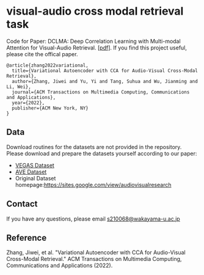 # visual-audio cross modal retrieval task

Code for Paper: DCLMA: Deep Correlation Learning with Multi-modal Attention for Visual-Audio Retrieval.
[[pdf]](https://dl.acm.org/doi/pdf/10.1145/3575658).
If you find this project useful, please cite the offical paper.
```
@article{zhang2022variational,
  title={Variational Autoencoder with CCA for Audio-Visual Cross-Modal Retrieval},
  author={Zhang, Jiwei and Yu, Yi and Tang, Suhua and Wu, Jianming and Li, Wei},
  journal={ACM Transactions on Multimedia Computing, Communications and Applications},
  year={2022},
  publisher={ACM New York, NY}
}
```

## Data
Download routines for the datasets are not provided in the repository. Please download and prepare the datasets yourself according to our paper:
- [VEGAS Dataset](https://drive.google.com/file/d/1EjRDkgiXzAR8thouBVJrj7hQg2WBUZ88/view?usp=share_link)
- [AVE Dataset](https://drive.google.com/file/d/1EjsbGoFZ2mCHNeVYmf45Kb4tNwTLV86o/view?usp=share_link)
- Original Dataset homepage:https://sites.google.com/view/audiovisualresearch

## Contact
If you have any questions, please email s210068@wakayama-u.ac.jp
## Reference
Zhang, Jiwei, et al. "Variational Autoencoder with CCA for Audio-Visual Cross-Modal Retrieval." ACM Transactions on Multimedia Computing, Communications and Applications (2022).

